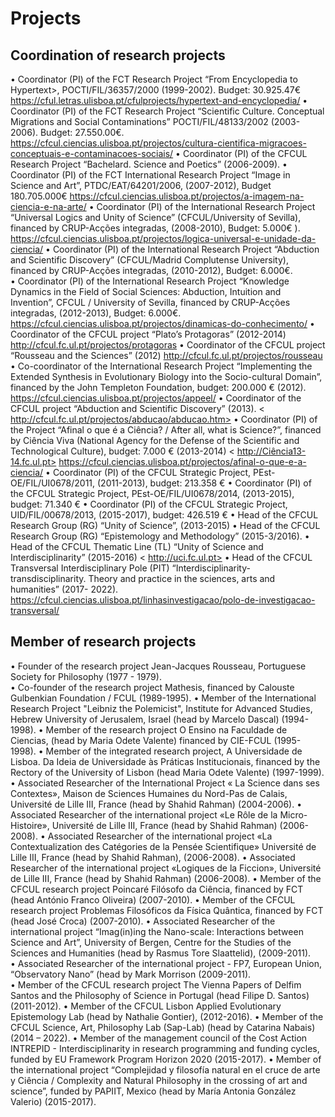 # Projects

## Coordination of research projects

•	Coordinator (PI) of the FCT Research Project “From Encyclopedia to Hypertext>, POCTI/FIL/36357/2000 (1999-2002). Budget: 30.925.47€ 
<https://cful.letras.ulisboa.pt/cfulprojects/hypertext-and-encyclopedia/>
•	Coordinator (PI) of the FCT Research Project “Scientific Culture. Conceptual Migrations and Social Contaminations”  POCTI/FIL/48133/2002 (2003-2006). Budget: 27.550.00€. 
<https://cfcul.ciencias.ulisboa.pt/projectos/cultura-cientifica-migracoes-conceptuais-e-contaminacoes-sociais/>
•	Coordinator (PI) of the CFCUL Research Project “Bachelard. Science and Poetics” (2006-2009).
•	Coordinator (PI) of the FCT International Research Project “Image in Science and Art”, PTDC/EAT/64201/2006, (2007-2012), Budget 180.705.000€
<https://cfcul.ciencias.ulisboa.pt/projectos/a-imagem-na-ciencia-e-na-arte/>
•	Coordinator (PI) of the International Research Project “Universal Logics and Unity of Science” (CFCUL/University of Sevilla), financed by CRUP-Acções integradas, (2008-2010), Budget: 5.000€ ).
<https://cfcul.ciencias.ulisboa.pt/projectos/logica-universal-e-unidade-da-ciencia/>
•	Coordinator (PI) of the International Research Project “Abduction and Scientific Discovery” (CFCUL/Madrid Complutense University), financed by CRUP-Acções integradas, (2010-2012), Budget: 6.000€.  
•	Coordinator (PI) of the International Research Project “Knowledge Dynamics in the Field of Social Sciences: Abduction, Intuition and Invention”, CFCUL / University of Sevilla, financed by CRUP-Acções integradas, (2012-2013), Budget: 6.000€. 
<https://cfcul.ciencias.ulisboa.pt/projectos/dinamicas-do-conhecimento/>
•	Coordinator of the CFCUL project “Plato’s Protagoras” (2012-2014) <http://cfcul.fc.ul.pt/projectos/protagoras>
•	Coordinator of the CFCUL project “Rousseau and the Sciences” (2012) <http://cfcul.fc.ul.pt/projectos/rousseau>
•	Co-coordinator of the International Research Project “Implementing the Extended Synthesis in Evolutionary Biology into the Socio-cultural Domain”, financed by the John Templeton Foundation, budget: 200.000 € (2012).
<https://cfcul.ciencias.ulisboa.pt/projectos/appeel/>
•	Coordinator of the CFCUL project “Abduction and Scientific Discovery” (2013).
   < http://cfcul.fc.ul.pt/projectos/abducao/abducao.htm>
•	Coordinator (PI) of the Project “Afinal o que é a Ciência? / After all, what is Science?”, financed by Ciência Viva (National Agency for the Defense of the Scientific and Technological Culture), budget: 7.000 € (2013-2014) 
< http://Ciência13-14.fc.ul.pt>
<https://cfcul.ciencias.ulisboa.pt/projectos/afinal-o-que-e-a-ciencia/>
•	Coordinator (PI) of the CFCUL Strategic Project, PEst-OE/FIL/UI0678/2011, (2011-2013), budget: 213.358 € 
•	Coordinator (PI) of the CFCUL Strategic Project, PEst-OE/FIL/UI0678/2014, (2013-2015), budget: 71.340 € 
•	Coordinator (PI) of the CFCUL Strategic Project, UID/FIL/00678/2013, (2015-2017), budget: 426.519 € 
•	Head of the CFCUL Research Group (RG) “Unity of Science”, (2013-2015)
•	Head of the CFCUL Research Group (RG) “Epistemology and Methodology” (2015-3/2016).
•	Head of the CFCUL Thematic Line (TL) “Unity of Science and Interdisciplinarity” (2015-2016) < http://uci.fc.ul.pt>
•	Head of the CFCUL Transversal Interdisciplinary Pole (PIT) “Interdisciplinarity-transdisciplinarity. Theory and practice in the sciences, arts and humanities” (2017- 2022).
https://cfcul.ciencias.ulisboa.pt/linhasinvestigacao/polo-de-investigacao-transversal/


## Member of research projects 

•	Founder of the research project Jean-Jacques Rousseau, Portuguese Society for Philosophy (1977 - 1979).  
•	Co-founder of the research project Mathesis, financed by Calouste Gulbenkian Foundation / FCUL (1989-1995).
•	Member of the International Research Project "Leibniz the Polemicist", Institute for Advanced Studies, Hebrew University of Jerusalem, Israel (head by Marcelo Dascal) (1994-1998).
•	Member of the research project O Ensino na Faculdade de Ciencias, (head by Maria Odete Valente) financed by CIE-FCUL (1995-1998). 
•	Member of the integrated research project, A Universidade de Lisboa. Da Ideia de Universidade às Práticas Institucionais, financed by the Rectory of the University of Lisbon (head Maria Odete Valente) (1997-1999).
•	Associated Researcher of the International Project « La Science dans ses Contextes», Maison de Sciences Humaines du Nord-Pas de Calais, Université de Lille III, France (head by Shahid Rahman) (2004-2006).
•	Associated Researcher of the international project «Le Rôle de la Micro-Histoire», Université de Lille III, France (head by Shahid Rahman) (2006-2008). 
•	Associated Researcher of the international project «La Contextualization des Catégories de la Pensée Scientifique» Université de Lille III, France (head by Shahid Rahman), (2006-2008). 
•	Associated Researcher of the international project «Logiques de la Ficcion», Université de Lille III, France (head by Shahid Rahman) (2006-2008). 
•	Member of the CFCUL research project Poincaré Filósofo da Ciência, financed by FCT (head António Franco Oliveira) (2007-2010). 
•	Member of the CFCUL research project Problemas Filosóficos da Física Quântica, financed by FCT (head José Croca) (2007-2010). 
•	Associated Researcher of the international project “Imag(in)ing the Nano-scale: Interactions between Science and Art”, University of Bergen, Centre for the Studies of the Sciences and Humanities (head by Rasmus Tore Slaattelid), (2009-2011).  
•	Associated Researcher of the international project - FP7, European Union, “Observatory Nano” (head by Mark Morrison (2009-2011).  
•	Member of the CFCUL research project The Vienna Papers of Delfim Santos and the Philosophy of Science in Portugal (head Filipe D. Santos) (2011-2012).
•	Member of the CFCUL Lisbon Applied Evolutionary Epistemology Lab (head by Nathalie Gontier), (2012-2016).
•	Member of the CFCUL Science, Art, Philosophy Lab (Sap-Lab) (head by Catarina Nabais) (2014 – 2022).
•	Member of the management council of the Cost Action INTREPID - Interdisciplinarity in research programming and funding cycles, funded by EU Framework Program Horizon 2020 (2015-2017).
•	Member of the international project “Complejidad y filosofía natural en el cruce de arte y Ciência / Complexity and Natural Philosophy in the crossing of art and science”, funded by PAPIIT, Mexico (head by María Antonia González Valerio) (2015-2017).
